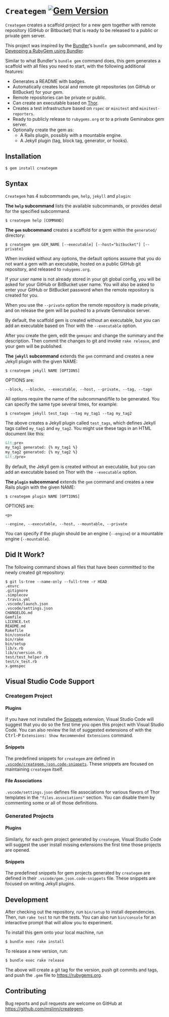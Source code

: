 # `Creategem` [![Gem Version](https://badge.fury.io/rb/createtem.svg)](https://badge.fury.io/rb/creategem)

`Creategem` creates a scaffold project for a new gem together with remote repository (GitHub or Bitbucket)
that is ready to be released to a public or private gem server.

This project was inspired by the [Bundler](http://bundler.io)&rsquo;s `bundle gem` subcommand,
and by [Deveoping a RubyGem using Bundler](https://github.com/radar/guides/blob/master/gem-development.md).

Similar to what Bundler's `bundle gem` command does,
this gem generates a scaffold with all files you need to start,
with the following additional features:

- Generates a README with badges.
- Automatically creates local and remote git repositories (on GitHub or BitBucket) for your gem.
- Remote repositories can be private or public.
- Can create an executable based on [Thor](http://whatisthor.com).
- Creates a test infrastructure based on `rspec` or `minitest` and `minitest-reporters`.
- Ready to publicly release to `rubygems.org` or to a private Geminabox gem server.
- Optionally create the gem as:
  - A Rails plugin, possibly with a mountable engine.
  - A Jekyll plugin (tag, block tag, generator, or hooks).


## Installation
```shell
$ gem install creategem
```

## Syntax
`Creategem` has 4 subcommands `gem`, `help`, `jekyll` and `plugin`:

**The `help` subcommand** lists the available subcommands,
or provides detail for the specified subcommand.
```shell
$ creategem help [COMMAND]
```

**The `gem` subcommand** creates a scaffold for a gem within the `generated/` directory:
```shell
$ creategem gem GEM_NAME [--executable] [--host="bitbucket"] [--private]
```

When invoked without any options,
the default options assume that you do not want a gem with an executable,
hosted on a public GitHub git repository, and released to `rubygems.org`.

If your user name is not already stored in your git global config,
you will be asked for your GitHub or BitBucket user name.
You will also be asked to enter your GitHub or BitBucket password when the remote repository is created for you.

When you use the `--private` option the remote repository is made private,
and on release the gem will be pushed to a private Geminabox server.

By default, the scaffold gem is created without an executable,
but you can add an executable based on Thor with the `--executable` option.

After you create the gem, edit the `gemspec` and change the summary and the description.
Then commit the changes to git and invoke `rake release`,
and your gem will be published.


**The `jekyll` subcommand** extends the `gem` command and creates a new Jekyll plugin with the given NAME:

    $ creategem jekyll NAME [OPTIONS]

OPTIONS are:

    --block, --blockn, --executable, --host, --private, --tag, --tagn

All options require the name of the subcommand/file to be generated.
You can specify the same type several times, for example:

```shell
$ creategem jekyll test_tags --tag my_tag1 --tag my_tag2
```

The above creates a Jekyll plugin called `test_tags`,
which defines Jekyll tags called `my_tag1` and `my_tag2`.
You might use these tags in an HTML document like this:

```html
&lt;pre>
my_tag1 generated: {% my_tag1 %}
my_tag2 generated: {% my_tag2 %}
&lt;/pre>
```

By default, the Jekyll gem is created without an executable,
but you can add an executable based on Thor with the `--executable` option.


**The `plugin` subcommand** extends the `gem` command and creates a new Rails plugin with the given NAME:
```shell
$ creategem plugin NAME [OPTIONS]
```

OPTIONS are:
```</p>
<p>

--engine, --executable, --host, --mountable, --private
```

You can specify if the plugin should be an engine (`--engine`) or a mountable engine (`--mountable`).


## Did It Work?
The following command shows all files that have been committed to the newly created git repository:

```shell
$ git ls-tree --name-only --full-tree -r HEAD
.envrc
.gitignore
.simplecov
.travis.yml
.vscode/launch.json
.vscode/settings.json
CHANGELOG.md
Gemfile
LICENCE.txt
README.md
Rakefile
bin/console
bin/rake
bin/setup
lib/x.rb
lib/x/version.rb
test/test_helper.rb
test/x_test.rb
x.gemspec
```


## Visual Studio Code Support
### Creategem Project
#### Plugins
If you have not installed the
[Snippets](https://marketplace.visualstudio.com/items?itemName=devonray.snippet) extension,
Visual Studio Code will suggest that you do so the first time you open this project with Visual Studio Code.
You can also review the list of suggested extensions of with the <kbd>Ctrl</kbd>-<kbd>P</kbd>
`Extensions: Show Recommended Extensions` command.

#### Snippets
The predefined snippets for `creategem` are defined in
[`.vscode/creategem.json.code-snippets`](.vscode/creategem.json.code-snippets).
These snippets are focused on maintaining `creategem` itself.

#### File Associations
`.vscode/settings.json` defines file associations for various flavors of Thor templates in the `"files.associations"` section.
You can disable them by commenting some or all of those definitions.


### Generated Projects
#### Plugins
Similarly, for each gem project generated by `creategem`, Visual Studio Code will suggest
the user install missing extensions the first time those projects are opened.

#### Snippets
The predefined snippets for gem projects generated by `creategem` are defined in
their `.vscode/gem.json.code-snippets` file.
These snippets are focused on writing Jekyll plugins.


## Development
After checking out the repository, run `bin/setup` to install dependencies.
Then, run `rake test` to run the tests.
You can also run `bin/console` for an interactive prompt that will allow you to experiment.

To install this gem onto your local machine, run
```shell
$ bundle exec rake install
```

To release a new version, run:
```shell
$ bundle exec rake release
```
The above will create a git tag for the version, push git commits and tags,
and push the `.gem` file to https://rubygems.org.


## Contributing
Bug reports and pull requests are welcome on GitHub at https://github.com/mslinn/creategem.
